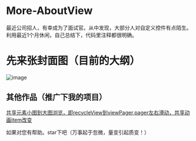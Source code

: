 # More-AboutView

最近公司招人，有幸成为了面试官。从中发现，大部分人对自定义控件有点陌生。
利用最近1个月休闲，自己总结下，代码里注释都很明确。

# 先来张封面图（目前的大纲）
![image]( https://github.com/lihangleo2/More-AboutView/blob/master/one.gif) 




## 其他作品（推广下我的项目）
[共享元素小图到大图浏览，即recycleView到viewPager,pager左右滑动，共享动画item改变](https://github.com/lihangleo2/mPro)  


如果对您有帮助。star下吧（万事起于忽微，量变引起质变！）
